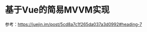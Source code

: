 <!--
 * @Date: 2020-04-06 22:06:41
 * @LastEditors: bhwa233
 * @LastEditTime: 2020-04-06 22:09:17
 -->

# 基于Vue的简易MVVM实现

参考：https://juejin.im/post/5cd8a7c1f265da037a3d0992#heading-7